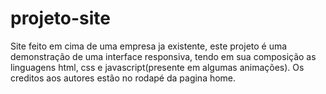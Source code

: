 # projeto-site
Site feito em cima de uma empresa ja existente, este projeto é uma demonstração de uma interface responsiva, tendo em sua composição as linguagens html, css e javascript(presente em algumas animações).
Os creditos aos autores estão no rodapé da pagina home.

